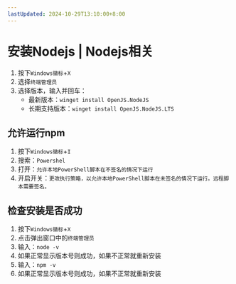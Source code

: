 ```yaml
---
lastUpdated: 2024-10-29T13:10:00+8:00
---
```


# 安装Nodejs | Nodejs相关

1. 按下```Windows徽标```+```X```
2. 选择```终端管理员```
3. 选择版本，输入并回车：
    - 最新版本：```winget install OpenJS.NodeJS```
    - 长期支持版本：```winget install OpenJS.NodeJS.LTS```

## 允许运行npm

1. 按下```Windows徽标```+```I```
2. 搜索：```Powershel```
3. 打开：```允许本地PowerShell脚本在不签名的情况下运行```
4. 开启开关：```更改执行策略，以允许本地PowerShell脚本在未签名的情况下运行。远程脚本需要签名。```

## 检查安装是否成功

1. 按下```Windows徽标```+```X```
2. 点击弹出窗口中的```终端管理员```
3. 输入：```node -v```
4. 如果正常显示版本号则成功，如果不正常就重新安装
5. 输入：```npm -v```
6. 如果正常显示版本号则成功，如果不正常就重新安装
